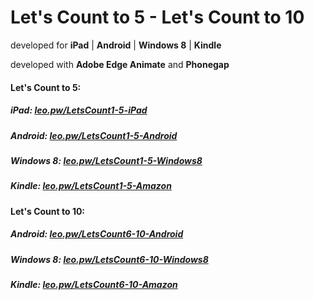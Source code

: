 <h1>Let's Count to 5 - Let's Count to 10</h1>


<p>developed for <strong>iPad</strong> | <strong>Android</strong> | <strong>Windows 8</strong> | <strong>Kindle</strong></p>
<p>developed with <strong>Adobe Edge Animate</strong> and <strong>Phonegap</strong></p>


<h4>Let's Count to 5:</h4>

<h5>iPad: <a href="http://leo.pw/LetsCount1-5-iPad" target="_blank">leo.pw/LetsCount1-5-iPad</a></h5>
<h5>Android: <a href="http://leo.pw/LetsCount1-5-Android" target="_blank">leo.pw/LetsCount1-5-Android</a></h5>
<h5>Windows 8: <a href="http://leo.pw/LetsCount1-5-Windows8" target="_blank">leo.pw/LetsCount1-5-Windows8</a></h5>
<h5>Kindle: <a href="http://leo.pw/LetsCount1-5-Amazon" target="_blank">leo.pw/LetsCount1-5-Amazon</a></h5>

<h4>Let's Count to 10:</h4>

<h5>Android: <a href="http://leo.pw/LetsCount6-10-Android" target="_blank">leo.pw/LetsCount6-10-Android</a></h5>
<h5>Windows 8: <a href="http://leo.pw/LetsCount6-10-Windows8" target="_blank">leo.pw/LetsCount6-10-Windows8</a></h5>
<h5>Kindle: <a href="http://leo.pw/LetsCount6-10-Amazon" target="_blank">leo.pw/LetsCount6-10-Amazon</a></h5>

